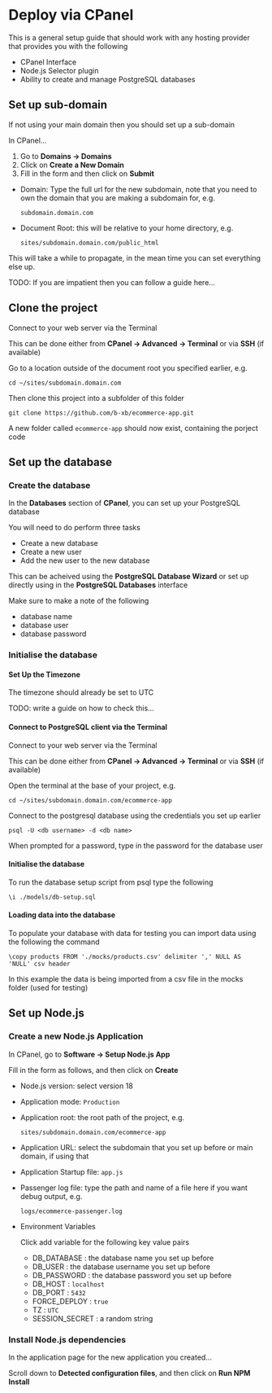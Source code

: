 # Deploy via CPanel

This is a general setup guide that should work with any hosting provider that provides you with the following
- CPanel Interface
- Node.js Selector plugin
- Ability to create and manage PostgreSQL databases


## Set up sub-domain

If not using your main domain then you should set up a sub-domain

In CPanel...

1. Go to **Domains -> Domains**
2. Click on **Create a New Domain**
3. Fill in the form and then click on **Submit**
  - Domain: Type the full url for the new subdomain, note that you need to own the domain that you are making a subdomain for, e.g.
    ```
    subdomain.domain.com
    ```

  - Document Root: this will be relative to your home directory, e.g.
    ```
    sites/subdomain.domain.com/public_html
    ```

This will take a while to propagate, in the mean time you can set everything else up.

TODO: If you are impatient then you can follow a guide here...

## Clone the project

Connect to your web server via the Terminal

This can be done either from **CPanel -> Advanced -> Terminal** or via **SSH** (if available)

Go to a location outside of the document root you specified earlier, e.g.

```
cd ~/sites/subdomain.domain.com
```

Then clone this project into a subfolder of this folder

```
git clone https://github.com/b-xb/ecommerce-app.git
```

A new folder called `ecommerce-app` should now exist, containing the porject code


## Set up the database

### Create the database

In the **Databases** section of **CPanel**, you can set up your PostgreSQL database

You will need to do perform three tasks

- Create a new database
- Create a new user
- Add the new user to the new database

This can be acheived using the **PostgreSQL Database Wizard** or set up directly using in the **PostgreSQL Databases** interface

Make sure to make a note of the following
- database name
- database user
- database password


### Initialise the database

#### Set Up the Timezone

The timezone should already be set to UTC

TODO: write a guide on how to check this...

#### Connect to PostgreSQL client via the Terminal

Connect to your web server via the Terminal

This can be done either from **CPanel -> Advanced -> Terminal** or via **SSH** (if available)

Open the terminal at the base of your project, e.g.

```
cd ~/sites/subdomain.domain.com/ecommerce-app
```

Connect to the postgresql database using the credentials you set up earlier

```
psql -U <db username> -d <db name>
```

When prompted for a password, type in the password for the database user


#### Initialise the database

To run the database setup script from psql type the following

```
\i ./models/db-setup.sql
```

#### Loading data into the database

To populate your database with data for testing you can import data using the following the command

```
\copy products FROM './mocks/products.csv' delimiter ',' NULL AS 'NULL' csv header
```

In this example the data is being imported from a csv file in the mocks folder (used for testing)


## Set up Node.js

### Create a new Node.js Application

In CPanel, go to **Software -> Setup Node.js App**

Fill in the form as follows, and then click on **Create**

- Node.js version: select version 18
- Application mode: `Production`
- Application root: the root path of the project, e.g.
  ```
  sites/subdomain.domain.com/ecommerce-app
  ```
- Application URL: select the subdomain that you set up before or main domain, if using that
- Application Startup file: `app.js`
- Passenger log file: type the path and name of a file here if you want debug output, e.g.
  ```
  logs/ecommerce-passenger.log
  ```

- Environment Variables

  Click add variable for the following key value pairs

  - DB_DATABASE : the database name you set up before
  - DB_USER : the database username you set up before
  - DB_PASSWORD : the database password you set up before
  - DB_HOST : `localhost`
  - DB_PORT : `5432`
  - FORCE_DEPLOY : `true`
  - TZ : `UTC`
  - SESSION_SECRET : a random string


### Install Node.js dependencies

In the application page for the new application you created...

Scroll down to **Detected configuration files**, and then click on **Run NPM Install**